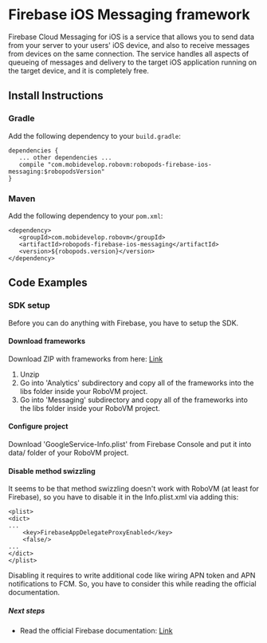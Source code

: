 # Firebase iOS Messaging framework

Firebase Cloud Messaging for iOS is a service that allows you to send data from your server to your users' iOS device, and also to receive messages from devices on the same connection. The service handles all aspects of queueing of messages and delivery to the target iOS application running on the target device, and it is completely free.

## Install Instructions

### Gradle

Add the following dependency to your `build.gradle`:

```
dependencies {
   ... other dependencies ...
   compile "com.mobidevelop.robovm:robopods-firebase-ios-messaging:$robopodsVersion"
}
```

### Maven

Add the following dependency to your `pom.xml`:

```
<dependency>
   <groupId>com.mobidevelop.robovm</groupId>
   <artifactId>robopods-firebase-ios-messaging</artifactId>
   <version>${robopods.version}</version>
</dependency>
```

## Code Examples

### SDK setup

Before you can do anything with Firebase, you have to setup the SDK.

#### Download frameworks
Download ZIP with frameworks from here: [Link](https://firebase.google.com/docs/ios/setup#frameworks)

1. Unzip
2. Go into 'Analytics' subdirectory and copy all of the frameworks into the libs folder inside your RoboVM project.
2. Go into 'Messaging' subdirectory and copy all of the frameworks into the libs folder inside your RoboVM project.

#### Configure project

Download 'GoogleService-Info.plist' from Firebase Console and put it into data/ folder of your RoboVM project.

#### Disable method swizzling

It seems to be that method swizzling doesn't work with RoboVM (at least for Firebase), so you have to disable
it in the Info.plist.xml via adding this:
```
<plist>
<dict>
...
    <key>FirebaseAppDelegateProxyEnabled</key>
    <false/>
...
</dict>
</plist>
```

Disabling it requires to write additional code like wiring APN token and APN notifications to FCM.
So, you have to consider this while reading the official documentation.

##### Next steps

- Read the official Firebase documentation: [Link](https://firebase.google.com/docs/cloud-messaging/ios/client)

